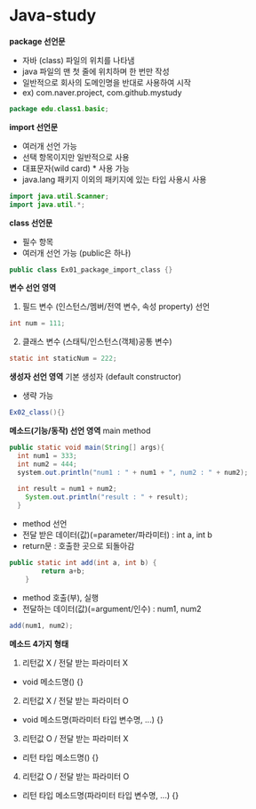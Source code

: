 # Java-study

**package 선언문**
- 자바 (class) 파일의 위치를 나타냄
- java 파일의 맨 첫 줄에 위치하며 한 번만 작성
- 일반적으로 회사의 도메인명을 반대로 사용하여 시작
- ex) com.naver.project, com.github.mystudy

```java
package edu.class1.basic;
```

**import 선언문**
- 여러개 선언 가능
- 선택 항목이지만 일반적으로 사용
- 대표문자(wild card) * 사용 가능
- java.lang 패키지 이외의 패키지에 있는 타입 사용시 사용
```java
import java.util.Scanner;
import java.util.*; 

```

**class 선언문** 
- 필수 항목
- 여러개 선언 가능 (public은 하나)
```java
public class Ex01_package_import_class {}
```

**변수 선언 영역**
1. 필드 변수 (인스턴스/멤버/전역 변수, 속성 property) 선언
```java
int num = 111;
```
2. 클래스 변수 (스태틱/인스턴스(객체)공통 변수)
```java
static int staticNum = 222;
```
**생성자 선언 영역**
기본 생성자 (default constructor) 
- 생략 가능
```java
Ex02_class(){}
```


**메소드(기능/동작) 선언 영역**
main method
```java
public static void main(String[] args){
  int num1 = 333;
  int num2 = 444;
  system.out.println("num1 : " + num1 + ", num2 : " + num2);
  
  int result = num1 + num2;
	System.out.println("result : " + result);
  }
```
- method 선언
- 전달 받은 데이터(값)(=parameter/파라미터) : int a, int b
- return문 : 호출한 곳으로 되돌아감
```java
public static int add(int a, int b) {
		return a+b;
	}
```
- method 호출(부), 실행
- 전달하는 데이터(값)(=argument/인수) : num1, num2
```java
add(num1, num2);
```

**메소드 4가지 형태**
1. 리턴값 X / 전달 받는 파라미터 X
- void 메소드명() {}
2. 리턴값 X / 전달 받는 파라미터 O 
- void 메소드명(파라미터 타입 변수명, ...) {}
3. 리턴값 O / 전달 받는 파라미터 X
- 리턴 타입 메소드명() {}
4. 리턴값 O / 전달 받는 파라미터 O
- 리턴 타입 메소드명(파라미터 타입 변수명, ...) {}

















